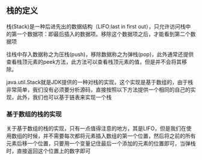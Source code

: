 ## 栈的定义

栈(Stack)是一种后进先出的数据结构（LIFO:last in first out），只允许访问栈中的第一个数据项：即最后插入的数据项。移除这个数据项之后，才能看到第二个数据项

往栈中存入数据称之为压栈(push)，移除数据称之为弹栈(pop)，此外通常还提供查看栈顶元素的peek方法，此方法可以查看栈顶元素的值，但是并不会将其移除。

java.util.Stack就是JDK提供的一种对栈的实现，这个实现是基于数组的，由于栈非常简单，我们没有必须要分析源码，直接按照以下方法提供一个相同的自己的实现，此外，我们也可以基于链表来实现一个栈

### 基于数组的栈的实现

关于基于数组的栈的实现，只有一点值得注意的地方，其是LIFO，但是我们在使用数组的时候，并不需要每次都将元素插入数组的第一个位置，然后将之前的所有元素后移一个位置，只要用一个变量记住最后一个添加的元素的位置即可，当弹栈时，直接返回这个位置上的数字即可

